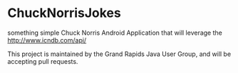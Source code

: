 ChuckNorrisJokes
================
something simple
Chuck Norris Android Application that will leverage the http://www.icndb.com/api/

This project is maintained by the Grand Rapids Java User Group, and will be accepting pull requests.
